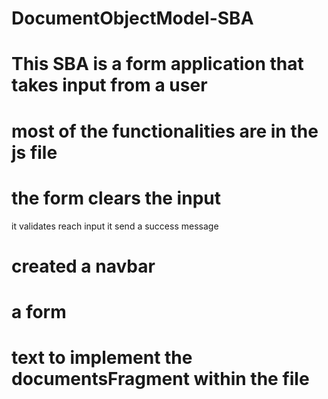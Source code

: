 # DocumentObjectModel-SBA

# This SBA is a form application that takes input from a user
# most of the functionalities are in the js file 
# the form clears the input 
it validates  reach input
it send a success message 


# created a navbar 
# a form 
# text to implement the documentsFragment within the file


